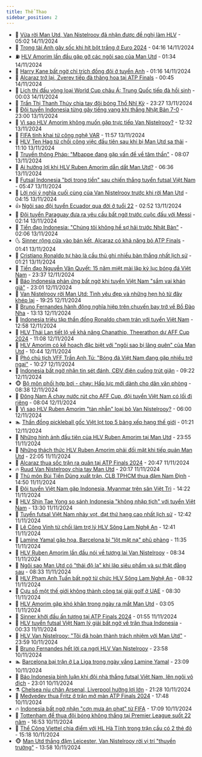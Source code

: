 ```yaml
---
title: Thể Thao
sidebar_position: 2
---
```


<!-- dantri-the-thao:START -->
- 🎡 [Vừa rời Man Utd, Van Nistelrooy đã nhận được đề nghị làm HLV](https://dantri.com.vn/the-thao/vua-roi-man-utd-van-nistelrooy-da-nhan-duoc-de-nghi-lam-hlv-20241114120223687.htm) - 05:02 14/11/2024
- 💯 [Trọng tài Anh gây sốc khi hít bột trắng ở Euro 2024](https://dantri.com.vn/the-thao/trong-tai-anh-gay-soc-khi-hit-bot-trang-o-euro-2024-20241114111719922.htm) - 04:16 14/11/2024
- ⛽️ [HLV Amorim lần đầu gặp gỡ các ngôi sao của Man Utd](https://dantri.com.vn/the-thao/hlv-amorim-lan-dau-gap-go-cac-ngoi-sao-cua-man-utd-20241114080453097.htm) - 01:34 14/11/2024
- 💃 [Harry Kane bất ngờ chỉ trích đồng đội ở tuyển Anh](https://dantri.com.vn/the-thao/harry-kane-bat-ngo-chi-trich-dong-doi-o-tuyen-anh-20241114081455258.htm) - 01:16 14/11/2024
- 🌈 [Alcaraz trở lại, Zverev tiếp đà thăng hoa tại ATP Finals](https://dantri.com.vn/the-thao/alcaraz-tro-lai-zverev-tiep-da-thang-hoa-tai-atp-finals-20241114074533243.htm) - 00:45 14/11/2024
- 🦅 [Lịch thi đấu vòng loại World Cup châu Á: Trung Quốc tiếp đà hồi sinh](https://dantri.com.vn/the-thao/lich-thi-dau-vong-loai-world-cup-chau-a-trung-quoc-tiep-da-hoi-sinh-20241114070111899.htm) - 00:03 14/11/2024
- 🌝 [Trần Thị Thanh Thúy chia tay đội bóng Thổ Nhĩ Kỳ](https://dantri.com.vn/the-thao/tran-thi-thanh-thuy-chia-tay-doi-bong-tho-nhi-ky-20241114062703938.htm) - 23:27 13/11/2024
- 🚀 [Đội tuyển Indonesia từng gây tiếng vang khi thắng Nhật Bản 7-0](https://dantri.com.vn/the-thao/doi-tuyen-indonesia-tung-gay-tieng-vang-khi-thang-nhat-ban-7-0-20241113171157324.htm) - 23:00 13/11/2024
- 🎉 [Vì sao HLV Amorim không muốn gặp trực tiếp Van Nistelrooy?](https://dantri.com.vn/the-thao/vi-sao-hlv-amorim-khong-muon-gap-truc-tiep-van-nistelrooy-20241113193218912.htm) - 12:32 13/11/2024
- 📝 [FIFA tính khai tử công nghệ VAR](https://dantri.com.vn/the-thao/fifa-tinh-khai-tu-cong-nghe-var-20241113185757448.htm) - 11:57 13/11/2024
- 🦄 [HLV Ten Hag từ chối công việc đầu tiên sau khi bị Man Utd sa thải](https://dantri.com.vn/the-thao/hlv-ten-hag-tu-choi-cong-viec-dau-tien-sau-khi-bi-man-utd-sa-thai-20241113172646481.htm) - 11:10 13/11/2024
- 🎉 [Truyền thông Pháp: &quot;Mbappe đang gặp vấn đề về tâm thần&quot;](https://dantri.com.vn/the-thao/truyen-thong-phap-mbappe-dang-gap-van-de-ve-tam-than-20241113135048586.htm) - 08:07 13/11/2024
- 💼 [Ai hưởng lợi khi HLV Ruben Amorim dẫn dắt Man Utd?](https://dantri.com.vn/the-thao/ai-huong-loi-khi-hlv-ruben-amorim-dan-dat-man-utd-20241113133716429.htm) - 06:36 13/11/2024
- 🤡 [Futsal Indonesia &quot;bơi trong tiền&quot; sau chiến thắng tuyển futsal Việt Nam](https://dantri.com.vn/the-thao/futsal-indonesia-boi-trong-tien-sau-chien-thang-tuyen-futsal-viet-nam-20241113124833270.htm) - 05:47 13/11/2024
- 🦆 [Lời nói ý nghĩa cuối cùng của Van Nistelrooy trước khi rời Man Utd](https://dantri.com.vn/the-thao/loi-noi-y-nghia-cuoi-cung-cua-van-nistelrooy-truoc-khi-roi-man-utd-20241113105812940.htm) - 04:15 13/11/2024
- 👍 [Ngôi sao đội tuyển Ecuador qua đời ở tuổi 22](https://dantri.com.vn/the-thao/ngoi-sao-doi-tuyen-ecuador-qua-doi-o-tuoi-22-20241113094720237.htm) - 02:52 13/11/2024
- 💼 [Đội tuyển Paraguay đưa ra yêu cầu bất ngờ trước cuộc đấu với Messi](https://dantri.com.vn/the-thao/doi-tuyen-paraguay-dua-ra-yeu-cau-bat-ngo-truoc-cuoc-dau-voi-messi-20241113090825272.htm) - 02:14 13/11/2024
- 🦒 [Tiền đạo Indonesia: &quot;Chúng tôi không hề sợ hãi trước Nhật Bản&quot;](https://dantri.com.vn/the-thao/tien-dao-indonesia-chung-toi-khong-he-so-hai-truoc-nhat-ban-20241113083639754.htm) - 02:06 13/11/2024
- 🌜 [Sinner rộng cửa vào bán kết, Alcaraz có khả năng bỏ ATP Finals](https://dantri.com.vn/the-thao/sinner-rong-cua-vao-ban-ket-alcaraz-co-kha-nang-bo-atp-finals-20241113084115276.htm) - 01:41 13/11/2024
- 🦆 [Cristiano Ronaldo tự hào là cầu thủ ghi nhiều bàn thắng nhất lịch sử](https://dantri.com.vn/the-thao/cristiano-ronaldo-tu-hao-la-cau-thu-ghi-nhieu-ban-thang-nhat-lich-su-20241113073245551.htm) - 01:21 13/11/2024
- 💪 [Tiền đạo Nguyễn Văn Quyết: 15 năm miệt mài lập kỷ lục bóng đá Việt Nam](https://dantri.com.vn/the-thao/tien-dao-nguyen-van-quyet-15-nam-miet-mai-lap-ky-luc-bong-da-viet-nam-20241113001435748.htm) - 23:37 12/11/2024
- 🧠 [Báo Indonesia phản ứng bất ngờ khi tuyển Việt Nam &quot;sắm vai khán giả&quot;](https://dantri.com.vn/the-thao/bao-indonesia-phan-ung-bat-ngo-khi-tuyen-viet-nam-sam-vai-khan-gia-20241112235459427.htm) - 23:01 12/11/2024
- 🦄 [Van Nistelrooy rời Man Utd: Tình yêu đẹp và những hẹn hò từ đây khép lại](https://dantri.com.vn/the-thao/van-nistelrooy-roi-man-utd-tinh-yeu-dep-va-nhung-hen-ho-tu-day-khep-lai-20241112203325636.htm) - 19:25 12/11/2024
- 🥸 [Bruno Fernandes hành động nghĩa hiệp trên chuyến bay trở về Bồ Đào Nha](https://dantri.com.vn/the-thao/bruno-fernandes-hanh-dong-nghia-hiep-tren-chuyen-bay-tro-ve-bo-dao-nha-20241112200405988.htm) - 13:13 12/11/2024
- 🤠 [Indonesia triệu tập thần đồng Ronaldo chạm trán với tuyển Việt Nam](https://dantri.com.vn/the-thao/indonesia-trieu-tap-than-dong-ronaldo-cham-tran-voi-tuyen-viet-nam-20241112195926148.htm) - 12:58 12/11/2024
- 👺 [HLV Thái Lan tiết lộ về khả năng Chanathip, Theerathon dự AFF Cup 2024](https://dantri.com.vn/the-thao/hlv-thai-lan-tiet-lo-ve-kha-nang-chanathip-theerathon-du-aff-cup-2024-20241112174738428.htm) - 11:08 12/11/2024
- 📝 [HLV Amorim có kế hoạch đặc biệt với &quot;ngôi sao bị lãng quên&quot; của Man Utd](https://dantri.com.vn/the-thao/hlv-amorim-co-ke-hoach-dac-biet-voi-ngoi-sao-bi-lang-quen-cua-man-utd-20241112174512645.htm) - 10:44 12/11/2024
- 🦆 [Phó chủ tịch VFF Trần Anh Tú: &quot;Bóng đá Việt Nam đang gặp nhiều trở ngại&quot;](https://dantri.com.vn/the-thao/pho-chu-tich-vff-tran-anh-tu-bong-da-viet-nam-dang-gap-nhieu-tro-ngai-20241112174613462.htm) - 10:27 12/11/2024
- 🥳 [Indonesia bất ngờ nhận tin sét đánh, CĐV điên cuồng trút giận](https://dantri.com.vn/the-thao/indonesia-bat-ngo-nhan-tin-set-danh-cdv-dien-cuong-trut-gian-20241112142147313.htm) - 09:22 12/11/2024
- 🐵 [Bộ môn phối hợp bơi - chạy: Hấp lực mới dành cho dân văn phòng](https://dantri.com.vn/the-thao/bo-mon-phoi-hop-boi-chay-hap-luc-moi-danh-cho-dan-van-phong-20241112152004604.htm) - 08:38 12/11/2024
- 🤩 [Đông Nam Á chạy nước rút cho AFF Cup, đội tuyển Việt Nam có lối đi riêng](https://dantri.com.vn/the-thao/dong-nam-a-chay-nuoc-rut-cho-aff-cup-doi-tuyen-viet-nam-co-loi-di-rieng-20241112145528967.htm) - 08:04 12/11/2024
- 🤠 [Vì sao HLV Ruben Amorim &quot;tàn nhẫn&quot; loại bỏ Van Nistelrooy?](https://dantri.com.vn/the-thao/vi-sao-hlv-ruben-amorim-tan-nhan-loai-bo-van-nistelrooy-20241112130051984.htm) - 06:00 12/11/2024
- 🏊 [Thần đồng pickleball gốc Việt lọt top 5 bảng xếp hạng thế giới](https://dantri.com.vn/the-thao/than-dong-pickleball-goc-viet-lot-top-5-bang-xep-hang-the-gioi-20241111225720890.htm) - 01:21 12/11/2024
- 🗽 [Những hình ảnh đầu tiên của HLV Ruben Amorim tại Man Utd](https://dantri.com.vn/the-thao/nhung-hinh-anh-dau-tien-cua-hlv-ruben-amorim-tai-man-utd-20241112065218961.htm) - 23:55 11/11/2024
- 🚀 [Những thách thức HLV Ruben Amorim phải đối mặt khi tiếp quản Man Utd](https://dantri.com.vn/the-thao/nhung-thach-thuc-hlv-ruben-amorim-phai-doi-mat-khi-tiep-quan-man-utd-20241111202624798.htm) - 22:05 11/11/2024
- 🎉 [Alcaraz thua sốc trận ra quân tại ATP Finals 2024](https://dantri.com.vn/the-thao/alcaraz-thua-soc-tran-ra-quan-tai-atp-finals-2024-20241112034402020.htm) - 20:47 11/11/2024
- 🔥 [Ruud Van Nistelrooy chia tay Man Utd](https://dantri.com.vn/the-thao/ruud-van-nistelrooy-chia-tay-man-utd-20241112031552143.htm) - 20:17 11/11/2024
- 🎉 [Thủ môn Bùi Tiến Dũng xuất trận, CLB TPHCM thua đậm Nam Định](https://dantri.com.vn/the-thao/thu-mon-bui-tien-dung-xuat-tran-clb-tphcm-thua-dam-nam-dinh-20241111213451549.htm) - 14:50 11/11/2024
- 🎡 [Đội tuyển Việt Nam gặp Indonesia, Myanmar trên sân Việt Trì](https://dantri.com.vn/the-thao/doi-tuyen-viet-nam-gap-indonesia-myanmar-tren-san-viet-tri-20241111212147614.htm) - 14:22 11/11/2024
- 🐻 [HLV Shin Tae Yong so sánh Indonesia &quot;không nhập tịch&quot; với tuyển Việt Nam](https://dantri.com.vn/the-thao/hlv-shin-tae-yong-so-sanh-indonesia-khong-nhap-tich-voi-tuyen-viet-nam-20241111203035336.htm) - 13:30 11/11/2024
- 🌊 [Tuyển futsal Việt Nam nhảy vọt, đạt thứ hạng cao nhất lịch sử](https://dantri.com.vn/the-thao/tuyen-futsal-viet-nam-nhay-vot-dat-thu-hang-cao-nhat-lich-su-20241111194252781.htm) - 12:42 11/11/2024
- 💃 [Lê Công Vinh từ chối làm trợ lý HLV Sông Lam Nghệ An](https://dantri.com.vn/the-thao/le-cong-vinh-tu-choi-lam-tro-ly-hlv-song-lam-nghe-an-20241111200610777.htm) - 12:41 11/11/2024
- 🤔 [Lamine Yamal gặp họa, Barcelona bị &quot;lột mặt nạ&quot; phũ phàng](https://dantri.com.vn/the-thao/lamine-yamal-gap-hoa-barcelona-bi-lot-mat-na-phu-phang-20241111163533885.htm) - 11:35 11/11/2024
- 🤭 [HLV Ruben Amorim lần đầu nói về tương lai Van Nistelrooy](https://dantri.com.vn/the-thao/hlv-ruben-amorim-lan-dau-noi-ve-tuong-lai-van-nistelrooy-20241111111216118.htm) - 08:34 11/11/2024
- 👹 [Ngôi sao Man Utd có &quot;thái độ lạ&quot; khi lập siêu phẩm và sự thật đằng sau](https://dantri.com.vn/the-thao/ngoi-sao-man-utd-co-thai-do-la-khi-lap-sieu-pham-va-su-that-dang-sau-20241111122422514.htm) - 08:33 11/11/2024
- 🗽 [HLV Phạm Anh Tuấn bất ngờ từ chức HLV Sông Lam Nghệ An](https://dantri.com.vn/the-thao/hlv-pham-anh-tuan-bat-ngo-tu-chuc-hlv-song-lam-nghe-an-20241111151633933.htm) - 08:32 11/11/2024
- 🥳 [Cựu số một thế giới không thành công tại giải golf ở UAE](https://dantri.com.vn/the-thao/cuu-so-mot-the-gioi-khong-thanh-cong-tai-giai-golf-o-uae-20241111135407990.htm) - 08:30 11/11/2024
- 💃 [HLV Amorim gặp khó khăn trong ngày ra mắt Man Utd](https://dantri.com.vn/the-thao/hlv-amorim-gap-kho-khan-trong-ngay-ra-mat-man-utd-20241111091235761.htm) - 03:05 11/11/2024
- 🧰 [Sinner khởi đầu ấn tượng tại ATP Finals 2024](https://dantri.com.vn/the-thao/sinner-khoi-dau-an-tuong-tai-atp-finals-2024-20241111085301913.htm) - 01:55 11/11/2024
- 💪 [HLV tuyển futsal Việt Nam lý giải bất ngờ về trận thua Indonesia](https://dantri.com.vn/the-thao/hlv-tuyen-futsal-viet-nam-ly-giai-bat-ngo-ve-tran-thua-indonesia-20241111072011825.htm) - 00:33 11/11/2024
- 🚀 [HLV Van Nistelrooy: &quot;Tôi đã hoàn thành trách nhiệm với Man Utd&quot;](https://dantri.com.vn/the-thao/hlv-van-nistelrooy-toi-da-hoan-thanh-trach-nhiem-voi-man-utd-20241111065728727.htm) - 23:59 10/11/2024
- 🤠 [Bruno Fernandes hết lời ca ngợi HLV Van Nistelrooy](https://dantri.com.vn/the-thao/bruno-fernandes-het-loi-ca-ngoi-hlv-van-nistelrooy-20241111070843613.htm) - 23:58 10/11/2024
- 🏊 [Barcelona bại trận ở La Liga trong ngày vắng Lamine Yamal](https://dantri.com.vn/the-thao/barcelona-bai-tran-o-la-liga-trong-ngay-vang-lamine-yamal-20241111060947561.htm) - 23:09 10/11/2024
- 🦄 [Báo Indonesia bình luận khi đội nhà thắng futsal Việt Nam, lên ngôi vô địch](https://dantri.com.vn/the-thao/bao-indonesia-binh-luan-khi-doi-nha-thang-futsal-viet-nam-len-ngoi-vo-dich-20241111002125397.htm) - 23:01 10/11/2024
- ⚗️ [Chelsea níu chân Arsenal, Liverpool hưởng lợi lớn](https://dantri.com.vn/the-thao/chelsea-niu-chan-arsenal-liverpool-huong-loi-lon-20241111042411231.htm) - 21:28 10/11/2024
- 🥷 [Medvedev thua Fritz ở trận mở màn ATP Finals 2024](https://dantri.com.vn/the-thao/medvedev-thua-fritz-o-tran-mo-man-atp-finals-2024-20241111004713821.htm) - 17:48 10/11/2024
- 🔥 [Indonesia bất ngờ nhận &quot;cơn mưa án phạt&quot; từ FIFA](https://dantri.com.vn/the-thao/indonesia-bat-ngo-nhan-con-mua-an-phat-tu-fifa-20241110225958979.htm) - 17:09 10/11/2024
- 🦅 [Tottenham để thua đội bóng không thắng tại Premier League suốt 22 năm](https://dantri.com.vn/the-thao/tottenham-de-thua-doi-bong-khong-thang-tai-premier-league-suot-22-nam-20241110235206946.htm) - 16:53 10/11/2024
- 🌝 [Thể Công Viettel chia điểm với HL Hà Tĩnh trong trận cầu có 2 thẻ đỏ](https://dantri.com.vn/the-thao/the-cong-viettel-chia-diem-voi-hl-ha-tinh-trong-tran-cau-co-2-the-do-20241110215414504.htm) - 15:18 10/11/2024
- 🐵 [Man Utd thắng đậm Leicester, Van Nistelrooy rời vị trí &quot;thuyền trưởng&quot;](https://dantri.com.vn/the-thao/man-utd-thang-dam-leicester-van-nistelrooy-roi-vi-tri-thuyen-truong-20241110205834667.htm) - 13:58 10/11/2024<!-- dantri-the-thao:END -->
